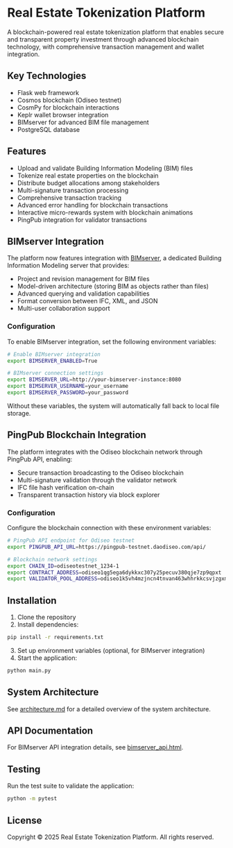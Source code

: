 # Real Estate Tokenization Platform

A blockchain-powered real estate tokenization platform that enables secure and transparent property investment through advanced blockchain technology, with comprehensive transaction management and wallet integration.

## Key Technologies

- Flask web framework
- Cosmos blockchain (Odiseo testnet)
- CosmPy for blockchain interactions
- Keplr wallet browser integration
- BIMserver for advanced BIM file management
- PostgreSQL database

## Features

- Upload and validate Building Information Modeling (BIM) files
- Tokenize real estate properties on the blockchain
- Distribute budget allocations among stakeholders
- Multi-signature transaction processing
- Comprehensive transaction tracking
- Advanced error handling for blockchain transactions
- Interactive micro-rewards system with blockchain animations
- PingPub integration for validator transactions

## BIMserver Integration

The platform now features integration with [BIMserver](https://github.com/opensourceBIM/BIMserver), a dedicated Building Information Modeling server that provides:

- Project and revision management for BIM files
- Model-driven architecture (storing BIM as objects rather than files)
- Advanced querying and validation capabilities
- Format conversion between IFC, XML, and JSON
- Multi-user collaboration support

### Configuration

To enable BIMserver integration, set the following environment variables:

```bash
# Enable BIMserver integration
export BIMSERVER_ENABLED=True

# BIMserver connection settings
export BIMSERVER_URL=http://your-bimserver-instance:8080
export BIMSERVER_USERNAME=your_username
export BIMSERVER_PASSWORD=your_password
```

Without these variables, the system will automatically fall back to local file storage.

## PingPub Blockchain Integration

The platform integrates with the Odiseo blockchain network through PingPub API, enabling:

- Secure transaction broadcasting to the Odiseo blockchain
- Multi-signature validation through the validator network
- IFC file hash verification on-chain
- Transparent transaction history via block explorer

### Configuration

Configure the blockchain connection with these environment variables:

```bash
# PingPub API endpoint for Odiseo testnet
export PINGPUB_API_URL=https://pingpub-testnet.daodiseo.com/api/

# Blockchain network settings
export CHAIN_ID=odiseotestnet_1234-1
export CONTRACT_ADDRESS=odiseo1qg5ega6dykkxc307y25pecuv380qje7zp9qpxt
export VALIDATOR_POOL_ADDRESS=odiseo1k5vh4mzjncn4tnvan463whhrkkcsvjzgxm384q
```

## Installation

1. Clone the repository
2. Install dependencies:

```bash
pip install -r requirements.txt
```

3. Set up environment variables (optional, for BIMserver integration)
4. Start the application:

```bash
python main.py
```

## System Architecture

See [architecture.md](architecture.md) for a detailed overview of the system architecture.

## API Documentation

For BIMserver API integration details, see [bimserver_api.html](bimserver_api.html).

## Testing

Run the test suite to validate the application:

```bash
python -m pytest
```

## License

Copyright © 2025 Real Estate Tokenization Platform. All rights reserved.